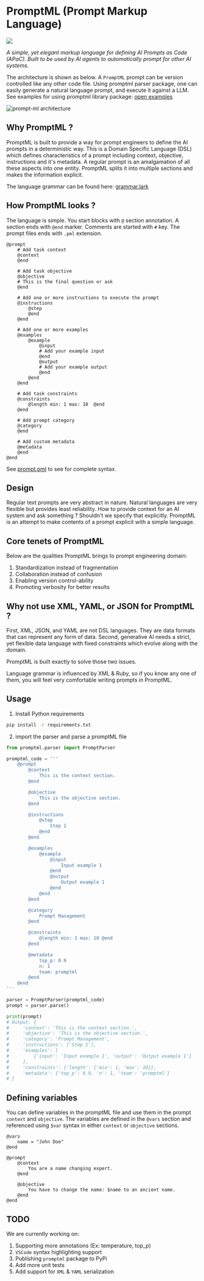 # PromptML (Prompt Markup Language)

![](./promptml.jpeg)

<i>A simple, yet elegant markup language for defining AI Prompts as Code (APaC). Built to be used by AI agents to automatically prompt for other AI systems.</i>

The architecture is shown as below. A `PromptML` prompt can be version controlled like any other code file. Using promptml parser package, one can easily generate a natural language prompt, and execute it against a LLM. See examples for using promptml library package: [open examples](./examples/)

![prompt-ml architecture](./prompt-github.png)

## Why PromptML ?

PromptML is built to provide a way for prompt engineers to define the AI prompts in a deterministic way. This is a Domain Specific Language (DSL) which defines characteristics of a prompt including context, objective, instructions and it's metadata.
A regular prompt is an amalgamation of all these aspects into one entity. PromptML splits it into multiple sections and makes the information explicit.

The language grammar can be found here: [grammar.lark](./src/promptml/grammar.lark)

## How PromptML looks ?

The language is simple. You start blocks with `@` section annotation. A section ends with `@end` marker. Comments are started with `#` key. The prompt files ends with `.pml` extension.

```pml
@prompt
    # Add task context
    @context
    @end

    # Add task objective
    @objective
    # This is the final question or ask
    @end

    # Add one or more instructions to execute the prompt
    @instructions
        @step
        @end
    @end

    # Add one or more examples
    @examples
        @example
            @input
            # Add your example input
            @end
            @output
            # Add your example output
            @end
        @end
    @end

    # Add task constraints
    @constraints
        @length min: 1 max: 10  @end
    @end

    # Add prompt category
    @category
    @end

    # Add custom metadata
    @metadata
    @end
@end
```

See [prompt.pml](./prompt.pml) to see for complete syntax.

## Design

Regular text prompts are very abstract in nature. Natural languages are very flexible but provides least reliability. How to provide context for an AI system and ask something ? Shouldn't we specify that explicitly.
PromptML is an attempt to make contents of a prompt explicit with a simple language.

## Core tenets of PromptML

Below are the qualities PromptML brings to prompt engineering domain:

1. Standardization instead of fragmentation
2. Collaboration instead of confusion
3. Enabling version control-ability
4. Promoting verbosity for better results

## Why not use XML, YAML, or JSON for PromptML ?

First, XML, JSON, and YAML are not DSL languages. They are data formats that can represent any form of data. Second, generative AI needs a strict, yet flexible data language with fixed constraints which evolve along with the domain.

PromptML is built exactly to solve those two issues.

Language grammar is influenced by XML & Ruby, so if you know any one of them, you will feel very comfortable writing prompts in PromptML.

## Usage

1. Install Python requirements

```bash
pip install -r requirements.txt
```

2. import the parser and parse a promptML file

```py
from promptml.parser import PromptParser

promptml_code = '''
    @prompt
        @context
            This is the context section.
        @end

        @objective
            This is the objective section.
        @end

        @instructions
            @step
                Step 1
            @end
        @end

        @examples
            @example
                @input
                    Input example 1
                @end
                @output
                    Output example 1
                @end
            @end
        @end

        @category
            Prompt Management
        @end

        @constraints
            @length min: 1 max: 10 @end
        @end

        @metadata
            top_p: 0.9
            n: 1
            team: promptml
        @end
    @end
'''

parser = PromptParser(promptml_code)
prompt = parser.parse()

print(prompt)
# Output: {
#     'context': 'This is the context section.',
#     'objective': 'This is the objective section.',
#     'category': 'Prompt Management',
#     'instructions': ['Step 1'],
#     'examples': [
#         {'input': 'Input example 1', 'output': 'Output example 1'}
#     ],
#     'constraints': {'length': {'min': 1, 'max': 10}},
#     'metadata': {'top_p': 0.9, 'n': 1, 'team': 'promptml'}
# }
```

## Defining variables

You can define variables in the promptML file and use them in the prompt `context` and `objective`. The variables are defined in the `@vars` section and referenced using `$var` syntax in either `context` or `objective` sections.

```pml
@vars
    name = "John Doe"
@end

@prompt
    @context
        You are a name changing expert.
    @end

    @objective
        You have to change the name: $name to an ancient name.
    @end
@end
```

## TODO

We are currently working on:

1. Supporting more annotations (Ex: temperature, top_p)
2. `VSCode` syntax highlighting support
3. Publishing `promptml` package to PyPi
4. Add more unit tests
5. Add support for `XML` & `YAML` serialization
